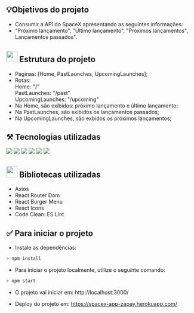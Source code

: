 ## 💡Objetivos do projeto

- Consumir a API do SpaceX apresentando
as seguintes informações:
- "Próximo lançamento", "Último lançamento", "Próximos lançamentos", Lançamentos passados".

## <img src="https://img.icons8.com/cotton/64/000000/home--v2.png" width="30px"/> Estrutura do projeto

- Páginas: [Home, PastLaunches, UpcomingLaunches];
- Rotas: <br>
Home: "/" <br>
PastLaunches: "/past" <br>
UpcomingLaunches: "/upcoming"
- Na Home, são exibidos: próximo lançamento e último lançamento;
- Na PastLaunches, são exibidos os lançamentos passados;
- Na UpcomingLaunches, são exbidos os próximos lançamentos; <br>

##  ⚒️ Tecnologias utilizadas
  <img src="https://img.shields.io/badge/-HTML-E34F26?style=flat-square&logo=html5&logoColor=white">
  <img src="https://img.shields.io/badge/-CSS-1572B6?style=flat-square&logo=css3&logoColor=white">
  <img src="https://img.shields.io/badge/-JavaScript-yellow?style=flat-square&logo=JavaScript&logoColor=white">
  <img src="https://img.shields.io/badge/-React-61DAFB?style=flat-square&logo=React&logoColor=black">
  <img src="https://img.shields.io/badge/-Hooks-61DAFB?style=flat-square&logo=React&logoColor=black">
  <img src="https://img.shields.io/badge/-Git-F05032?style=flat-square&logo=git&logoColor=white">

## <img src="https://img.icons8.com/dusk/64/000000/book.png" width="30px" /> Bibliotecas utilizadas

- Axios
- React Router Dom
- React Burger Menu
- React Icons
- Code Clean: ES Lint 

## ✅ Para iniciar o projeto
  
 - Instale as dependências:
 
```bash
> npm install
```

 - Para iniciar o projeto localmente, utilize o seguinte comando:
 
 ```bash
> npm start
```

 - O projeto vai iniciar em: http://localhost:3000/

 - Deploy do projeto em: https://spacex-app-zapay.herokuapp.com/
